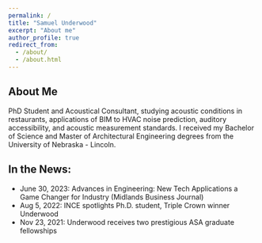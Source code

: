 ```yaml
---
permalink: /
title: "Samuel Underwood"
excerpt: "About me"
author_profile: true
redirect_from: 
  - /about/
  - /about.html
---
```


About Me
------
PhD Student and Acoustical Consultant, studying acoustic conditions in restaurants, applications of BIM to HVAC noise prediction, auditory accessibility, and acoustic measurement standards. I received my Bachelor of Science and Master of Architectural Engineering degrees from the University of Nebraska - Lincoln.

In the News:
------
- June 30, 2023: Advances in Engineering: New Tech Applications a Game Changer for Industry (Midlands Business Journal)
- Aug 5, 2022: INCE spotlights Ph.D. student, Triple Crown winner Underwood
- Nov 23, 2021: Underwood receives two prestigious ASA graduate fellowships
